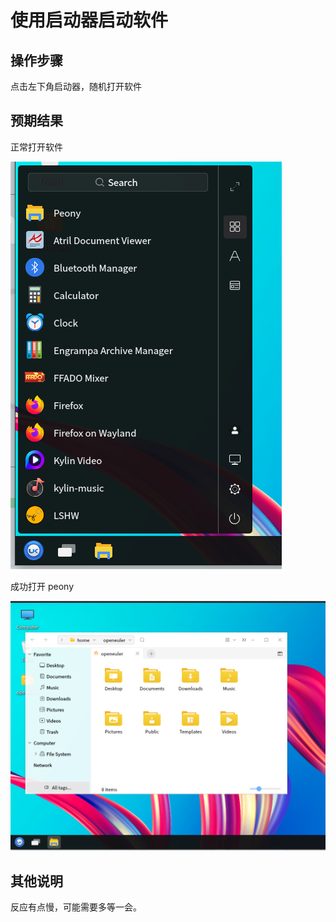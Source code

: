 # 使用启动器启动软件

## 操作步骤

点击左下角启动器，随机打开软件

## 预期结果

正常打开软件

![使用启动器启动软件-1](./img/使用启动器启动软件-1.png)

成功打开 peony

![使用启动器启动软件-2](./img/使用启动器启动软件-2.png)

## 其他说明

反应有点慢，可能需要多等一会。

